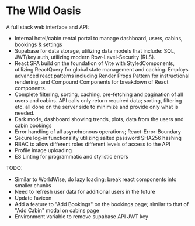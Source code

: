 # The Wild Oasis

A full stack web interface and API:

- Internal hotel/cabin rental portal to manage dashboard, users, cabins, bookings & settings
- Supabase for data storage, utilizing data models that include: SQL, JWT/key auth, utilizing modern Row-Level-Security (RLS).
- React SPA build on the foundation of Vite with StyledComponents, utilizing ReactQuery for global state management and caching. Employs advanced react patterns including Render Props Pattern for instructional rendering, and Compound Components for breakdown of React components.
- Complete filtering, sorting, caching, pre-fetching and pagination of all users and cabins. API calls only return required data; sorting, filtering etc. all done on the server side to minimize and provide only what is needed.
- Dark mode, dashboard showing trends, plots, data from the users and cabin bookings
- Error handling of all asynchronous operations; React-Error-Boundary
- Secure log-in functionality utilizing salted password SHA256 hashing
- RBAC to allow different roles different levels of access to the API
- Profile image uploading
- ES Linting for programmatic and stylistic errors

TODO:

- Similar to WorldWise, do lazy loading; break react components into smaller chunks
- Need to refresh user data for additional users in the future
- Update favicon
- Add a feature to "Add Bookings" on the bookings page; similar to that of "Add Cabin" modal on cabins page
- Environment variable to remove supabase API JWT key
